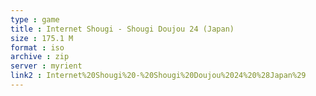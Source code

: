 ```yaml
---
type : game
title : Internet Shougi - Shougi Doujou 24 (Japan)
size : 175.1 M
format : iso
archive : zip
server : myrient
link2 : Internet%20Shougi%20-%20Shougi%20Doujou%2024%20%28Japan%29
---
```

